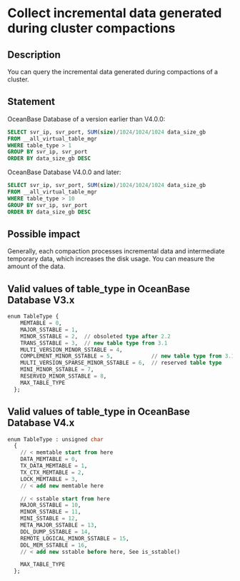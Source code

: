 # Collect incremental data generated during cluster compactions

## Description

You can query the incremental data generated during compactions of a cluster.

## Statement

OceanBase Database of a version earlier than V4.0.0:

```sql
SELECT svr_ip, svr_port, SUM(size)/1024/1024/1024 data_size_gb 
FROM __all_virtual_table_mgr 
WHERE table_type > 1
GROUP BY svr_ip, svr_port 
ORDER BY data_size_gb DESC
```

OceanBase Database V4.0.0 and later:

```sql
SELECT svr_ip, svr_port, SUM(size)/1024/1024/1024 data_size_gb 
FROM __all_virtual_table_mgr 
WHERE table_type > 10
GROUP BY svr_ip, svr_port 
ORDER BY data_size_gb DESC
```

## Possible impact

Generally, each compaction processes incremental data and intermediate temporary data, which increases the disk usage. You can measure the amount of the data.

## Valid values of table_type in OceanBase Database V3.x

```sql
enum TableType {
    MEMTABLE = 0,
    MAJOR_SSTABLE = 1,
    MINOR_SSTABLE = 2,  // obsoleted type after 2.2
    TRANS_SSTABLE = 3,  // new table type from 3.1
    MULTI_VERSION_MINOR_SSTABLE = 4,
    COMPLEMENT_MINOR_SSTABLE = 5,            // new table type from 3.1
    MULTI_VERSION_SPARSE_MINOR_SSTABLE = 6,  // reserved table type
    MINI_MINOR_SSTABLE = 7,
    RESERVED_MINOR_SSTABLE = 8,
    MAX_TABLE_TYPE
  };
```

## Valid values of table_type in OceanBase Database V4.x

```sql
enum TableType : unsigned char
  {
    // < memtable start from here
    DATA_MEMTABLE = 0,
    TX_DATA_MEMTABLE = 1,
    TX_CTX_MEMTABLE = 2,
    LOCK_MEMTABLE = 3,
    // < add new memtable here

    // < sstable start from here
    MAJOR_SSTABLE = 10,
    MINOR_SSTABLE = 11,
    MINI_SSTABLE = 12,
    META_MAJOR_SSTABLE = 13,
    DDL_DUMP_SSTABLE = 14,
    REMOTE_LOGICAL_MINOR_SSTABLE = 15,
    DDL_MEM_SSTABLE = 16,
    // < add new sstable before here, See is_sstable()

    MAX_TABLE_TYPE
  };
```
